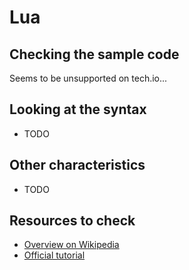 # Lua

## Checking the sample code

Seems to be unsupported on tech.io...

## Looking at the syntax

- TODO

## Other characteristics

- TODO

## Resources to check

- [Overview on Wikipedia](https://en.wikipedia.org/wiki/Lua_(programming_language))
- [Official tutorial](https://www.lua.org/start.html)
